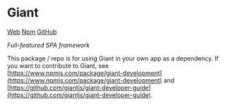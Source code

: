 Giant
======

[Web](http://giantjs.org) [Npm](https://www.npmjs.com/~giantjs) [GitHub](https://github.com/giantjs)

*Full-featured SPA framework*

This package / repo is for using Giant in your own app as a dependency. If you want to contribute to Giant, see [https://www.npmjs.com/package/giant-development](https://www.npmjs.com/package/giant-development) and [https://github.com/giantjs/giant-developer-guide](https://github.com/giantjs/giant-developer-guide).

